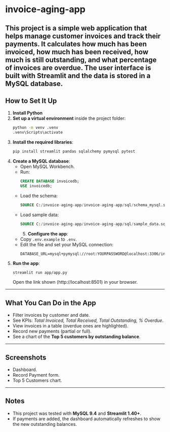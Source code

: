 # invoice-aging-app
This project is a simple web application that helps manage customer invoices and track their payments.  It calculates how much has been invoiced, how much has been received, how much is still outstanding,  and what percentage of invoices are overdue.
The user interface is built with **Streamlit** and the data is stored in a **MySQL database**.
---
## How to Set It Up
1. **Install Python**  
2. **Set up a virtual environment** inside the project folder:  
   ```bash
   python -m venv .venv
   .venv\Scripts\activate
   ```  
3. **Install the required libraries**:  
   ```bash
   pip install streamlit pandas sqlalchemy pymysql pytest
   ```  
4. **Create a MySQL database**:  
   - Open MySQL Workbench.  
   - Run:  
     ```sql
     CREATE DATABASE invoicedb;
     USE invoicedb;
     ```  
   - Load the schema:  
     ```sql
     SOURCE C:/invoice-aging-app/invoice-aging-app/sql/schema_mysql.sql;
     ```  
   - Load sample data:  
     ```sql
     SOURCE C:/invoice-aging-app/invoice-aging-app/sql/sample_data.sql;
     ```
     5. **Configure the app**:  
   - Copy `.env.example` to `.env`.  
   - Edit the file and set your MySQL connection:  
     ```
     DATABASE_URL=mysql+pymysql://root:YOURPASSWORD@localhost:3306/invoicedb
     ```
6. **Run the app**:  
   ```bash
   streamlit run app/app.py
   ```  
   Open the link shown (http://localhost:8501) in your browser.
---
## What You Can Do in the App
- Filter invoices by customer and date.  
- See KPIs: *Total Invoiced, Total Received, Total Outstanding, % Overdue*.  
- View invoices in a table (overdue ones are highlighted).  
- Record new payments (partial or full).  
- See a chart of the **Top 5 customers by outstanding balance**.
---
## Screenshots
- Dashboard.  
- Record Payment form.  
- Top 5 Customers chart.  
---
## Notes
- This project was tested with **MySQL 9.4** and **Streamlit 1.40+**.  
- If payments are added, the dashboard automatically refreshes to show the new outstanding balances.
